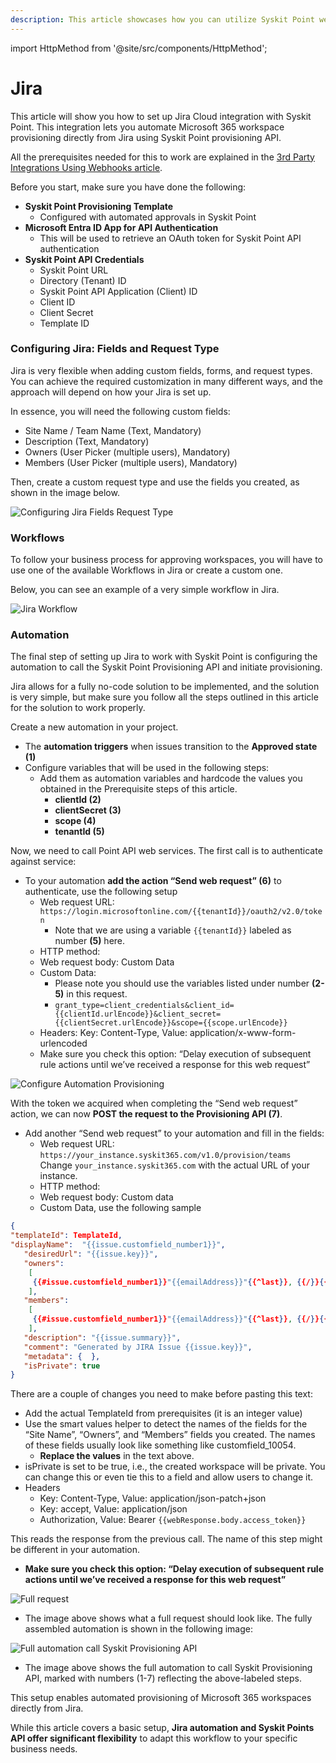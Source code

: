 ```yaml
---
description: This article showcases how you can utilize Syskit Point webhooks with Jira.
---
```


import HttpMethod from '@site/src/components/HttpMethod';

# Jira

This article will show you how to set up Jira Cloud integration with Syskit Point. This integration lets you automate Microsoft 365 workspace provisioning directly from Jira using Syskit Point provisioning API.

All the prerequisites needed for this to work are explained in the [3rd Party Integrations Using Webhooks article](webhooks-example.md).

Before you start, make sure you have done the following:

* **Syskit Point Provisioning Template**
  * Configured with automated approvals in Syskit Point
* **Microsoft Entra ID App for API Authentication**
  * This will be used to retrieve an OAuth token for Syskit Point API authentication
* **Syskit Point API Credentials**
  * Syskit Point URL
  * Directory (Tenant) ID
  * Syskit Point API Application (Client) ID
  * Client ID
  * Client Secret
  * Template ID

### Configuring Jira: Fields and Request Type

Jira is very flexible when adding custom fields, forms, and request types. You can achieve the required customization in many different ways, and the approach will depend on how your Jira is set up.

In essence, you will need the following custom fields:

* Site Name / Team Name (Text, Mandatory)
* Description (Text, Mandatory)
* Owners (User Picker (multiple users), Mandatory)
* Members (User Picker (multiple users), Mandatory)

Then, create a custom request type and use the fields you created, as shown in the image below.

![Configuring Jira Fields Request Type](../../../static/img/jira-example-request-type.png)

### Workflows

To follow your business process for approving workspaces, you will have to use one of the available Workflows in Jira or create a custom one.

Below, you can see an example of a very simple workflow in Jira.

![Jira Workflow](../../../static/img/jira-example-workflow.png)

### Automation

The final step of setting up Jira to work with Syskit Point is configuring the automation to call the Syskit Point Provisioning API and initiate provisioning.

Jira allows for a fully no-code solution to be implemented, and the solution is very simple, but make sure you follow all the steps outlined in this article for the solution to work properly.

Create a new automation in your project.

* The **automation triggers** when issues transition to the **Approved state (1)**
* Configure variables that will be used in the following steps:
  * Add them as automation variables and hardcode the values you obtained in the Prerequisite steps of this article.
    * **clientId (2)**
    * **clientSecret (3)**
    * **scope (4)**
    * **tenantId (5)**

Now, we need to call Point API web services. The first call is to authenticate against service:

* To your automation **add the action “Send web request” (6)** to authenticate, use the following setup
  * Web request URL: `https://login.microsoftonline.com/{{tenantId}}/oauth2/v2.0/token`
    * Note that we are using a variable `{{tenantId}}` labeled as number **(5)** here.
  * HTTP method: <HttpMethod method="POST" />
  * Web request body: Custom Data
  * Custom Data:
    * Please note you should use the variables listed under number **(2-5)** in this request.
    * `grant_type=client_credentials&client_id={{clientId.urlEncode}}&client_secret={{clientSecret.urlEncode}}&scope={{scope.urlEncode}}`
  * Headers: Key: Content-Type, Value: application/x-www-form-urlencoded
  * Make sure you check this option: “Delay execution of subsequent rule actions until we’ve received a response for this web request”

![Configure Automation Provisioning](../../../static/img/jira-examples-automation-provisioning.png)

With the token we acquired when completing the “Send web request” action, we can now **POST the request to the Provisioning API (7)**.

* Add another “Send web request” to your automation and fill in the fields:
  * Web request URL:\
    `https://your_instance.syskit365.com/v1.0/provision/teams`\
    Change `your_instance.syskit365.com` with the actual URL of your instance.
  * HTTP method: <HttpMethod method="POST" />
  * Web request body: Custom data
  * Custom Data, use the following sample

```json
{
"templateId": TemplateId,
"displayName":  "{{issue.customfield_number1}}",
   "desiredUrl": "{{issue.key}}",
   "owners": 
    [
     {{#issue.customfield_number1}}"{{emailAddress}}"{{^last}}, {{/}}{{/}}
    ],
   "members": 
    [
     {{#issue.customfield_number1}}"{{emailAddress}}"{{^last}}, {{/}}{{/}}
    ],
   "description": "{{issue.summary}}",
   "comment": "Generated by JIRA Issue {{issue.key}}",
   "metadata": {  },
   "isPrivate": true
}
```

There are a couple of changes you need to make before pasting this text:

* Add the actual TemplateId from prerequisites (it is an integer value)
* Use the smart values helper to detect the names of the fields for the “Site Name”, “Owners”, and “Members” fields you created. The names of these fields usually look like something like customfield\_10054.
  * **Replace the values** in the text above.
* isPrivate is set to be true, i.e., the created workspace will be private. You can change this or even tie this to a field and allow users to change it.
* Headers
  * Key: Content-Type, Value: application/json-patch+json
  * Key: accept, Value: application/json
  * Authorization, Value: Bearer `{{webResponse.body.access_token}}`

This reads the response from the previous call. The name of this step might be different in your automation.

* **Make sure you check this option: “Delay execution of subsequent rule actions until we’ve received a response for this web request”**

![Full request](../../../static/img/jira-example-full-request.png)

* The image above shows what a full request should look like. The fully assembled automation is shown in the following image:

![Full automation call Syskit Provisioning API](../../../static/img/jira-example-full-automation.png)

* The image above shows the full automation to call Syskit Provisioning API, marked with numbers (1-7) reflecting the above-labeled steps.

This setup enables automated provisioning of Microsoft 365 workspaces directly from Jira.

While this article covers a basic setup, **Jira automation and Syskit Points API offer significant flexibility** to adapt this workflow to your specific business needs.

